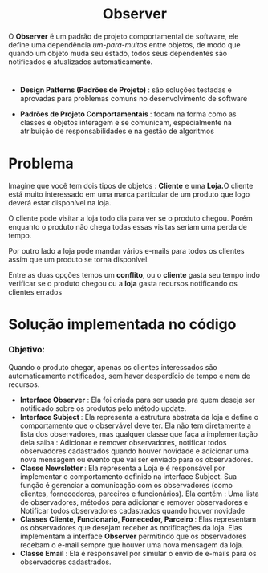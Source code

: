 
<h1 align="center">Observer</h1>


<p > O <b>Observer</b> é um padrão de projeto comportamental de software, ele define uma
dependência <i>um-para-muitos</i>  entre objetos, de modo que quando
um objeto muda seu estado, todos seus dependentes são
notificados e atualizados automaticamente.</p>

#


- <p style = "font-size : 14px"><b>Design Patterns (Padrões de Projeto) </b> : são soluções testadas e aprovadas para problemas comuns no desenvolvimento de software</p>
- <p style = "font-size : 14px"><b>Padrões de Projeto Comportamentais </b>: focam na forma como as classes e objetos interagem e se comunicam, especialmente na atribuição de responsabilidades e na gestão de algoritmos</p>


# Problema

<p>Imagine que você tem dois tipos de objetos : <b>Cliente</b> e uma <b>Loja.</b>O cliente está muito interessado em uma marca particular de um produto que logo deverá estar disponível na loja.</p>
<p>O cliente pode visitar a loja todo dia para ver se o produto chegou. Porém enquanto o produto não chega todas essas visitas seriam uma perda de tempo.</p>
<p>Por outro lado a loja pode mandar vários e-mails para todos os clientes assim que um produto se torna disponível.</p>
<p>Entre as duas opções temos um <b>conflito</b>, ou o <b>cliente</b> gasta seu tempo indo verificar se o produto chegou ou a <b>loja</b> gasta recursos notificando os clientes errados </p>

# Solução implementada no código

<h3>Objetivo:</h3>
<p>Quando o produto chegar, apenas os clientes interessados são automaticamente notificados, sem haver desperdício de tempo e nem de recursos.</p>

 - <b> Interface Observer</b> : Ela foi criada para ser usada pra quem deseja ser notificado sobre os produtos pelo método update.
 - <b> Interface Subject </b> : Ela representa a estrutura abstrata da loja e define o comportamento que o observável deve ter. Ela não tem diretamente a lista dos observadores, mas qualquer classe que faça a implementação dela saiba : Adicionar e remover observadores,  notificar todos observadores cadastrados quando houver novidade e adicionar uma nova mensagem ou evento que vai ser enviado para os observadores.
 - <b> Classe Newsletter </b> : Ela representa a Loja e é responsável por implementar o comportamento definido na interface Subject.
Sua função é gerenciar a comunicação com os observadores (como clientes, fornecedores, parceiros e funcionários). Ela contém : Uma lista de observadores, métodos para adicionar e remover observadores  e Notificar todos observadores cadastrados quando houver novidade
- <b> Classes Cliente, Funcionario, Fornecedor, Parceiro </b> : Elas representam os observadores que desejam receber as notificações da loja. Elas implementam a interface **Observer** permitindo que os observadores recebam o e-mail sempre que houver uma nova mensagem da loja. 
- <b> Classe Email </b> : Ela é responsável por simular o envio de e-mails para os observadores cadastrados.

